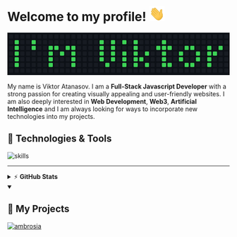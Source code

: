 # Welcome to my profile! <img src="https://raw.githubusercontent.com/ViktorAtanasof/ViktorAtanasof/main/images/welcome.gif" width="35"/>

![Name](https://raw.githubusercontent.com/ViktorAtanasof/ViktorAtanasof/main/images/my-name.png)

My name is Viktor Atanasov. I am a **Full-Stack Javascript Developer** with a strong passion for creating visually appealing and user-friendly websites. I am also deeply interested in **Web Development**, **Web3**, **Artificial Intelligence** and I am always looking for ways to incorporate new technologies into my projects.

## 🔧 Technologies & Tools
![skills](https://skillicons.dev/icons?i=js,nodejs,express,ts,angular,mongodb,firebase,netlify,git,vscode,figma&theme=dark)

---

<details>
    <summary>&#9889 <b>GitHub Stats</b></summary><br/>

![](https://github-readme-streak-stats.herokuapp.com/?user=ViktorAtanasof&theme=gotham&hide_border=true)<br/>
![](https://github-readme-stats.vercel.app/api/top-langs/?username=ViktorAtanasof&theme=gotham&hide_border=true&include_all_commits=false&count_private=false&layout=compact)

</details>

<details open> 
  <summary><h2>📘 My Projects</h2></summary>

  <p align="left">
    <a href="https://github.com/ViktorAtanasof/github-readme-streak-stats"><img width="278" src="https://github-readme-stats.vercel.app/api/pin/?username=ViktorAtanasof&repo=ambrosia&theme=gotham&bg_color=1F222E&title_color=F85D7F&hide_border=true&icon_color=F8D866&show_icons=false" alt="ambrosia"></a>
  </p>
</details>
